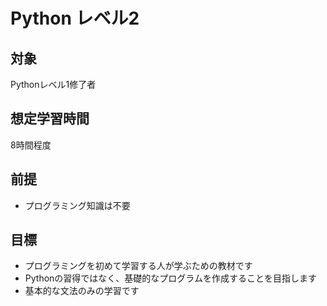 # Python レベル2
## 対象
Pythonレベル1修了者

## 想定学習時間
8時間程度

## 前提
* プログラミング知識は不要

## 目標
* プログラミングを初めて学習する人が学ぶための教材です
* Pythonの習得ではなく、基礎的なプログラムを作成することを目指します
* 基本的な文法のみの学習です

